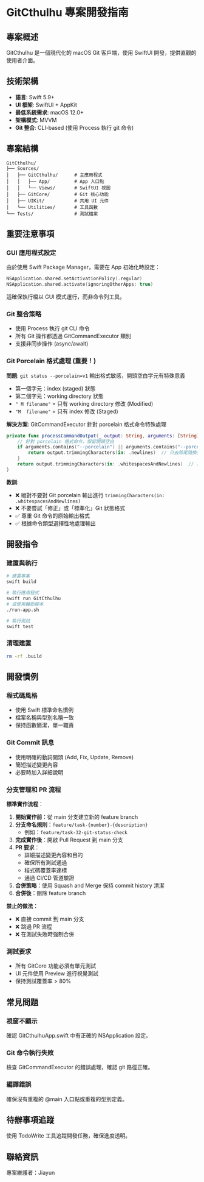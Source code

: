 # GitCthulhu 專案開發指南

## 專案概述
GitCthulhu 是一個現代化的 macOS Git 客戶端，使用 SwiftUI 開發，提供直觀的使用者介面。

## 技術架構
- **語言**: Swift 5.9+
- **UI 框架**: SwiftUI + AppKit
- **最低系統需求**: macOS 12.0+
- **架構模式**: MVVM
- **Git 整合**: CLI-based (使用 Process 執行 git 命令)

## 專案結構
```
GitCthulhu/
├── Sources/
│   ├── GitCthulhu/      # 主應用程式
│   │   ├── App/         # App 入口點
│   │   └── Views/       # SwiftUI 視圖
│   ├── GitCore/         # Git 核心功能
│   ├── UIKit/           # 共用 UI 元件
│   └── Utilities/       # 工具函數
└── Tests/               # 測試檔案
```

## 重要注意事項

### GUI 應用程式設定
由於使用 Swift Package Manager，需要在 App 初始化時設定：
```swift
NSApplication.shared.setActivationPolicy(.regular)
NSApplication.shared.activate(ignoringOtherApps: true)
```
這確保執行檔以 GUI 模式運行，而非命令列工具。

### Git 整合策略
- 使用 Process 執行 git CLI 命令
- 所有 Git 操作都透過 GitCommandExecutor 類別
- 支援非同步操作 (async/await)

### Git Porcelain 格式處理 (重要！)
**問題**: `git status --porcelain=v1` 輸出格式敏感，開頭空白字元有特殊意義
- 第一個字元：index (staged) 狀態
- 第二個字元：working directory 狀態
- `" M filename"` = 只有 working directory 修改 (Modified)
- `"M  filename"` = 只有 index 修改 (Staged)

**解決方案**: GitCommandExecutor 針對 porcelain 格式命令特殊處理
```swift
private func processCommandOutput(_ output: String, arguments: [String]) -> String {
    // 針對 porcelain 格式命令，保留開頭空白
    if arguments.contains("--porcelain") || arguments.contains("--porcelain=v1") {
        return output.trimmingCharacters(in: .newlines)  // 只去除尾隨換行
    }
    return output.trimmingCharacters(in: .whitespacesAndNewlines)  // 其他命令正常處理
}
```

**教訓**:
- ❌ 絕對不要對 Git porcelain 輸出進行 `trimmingCharacters(in: .whitespacesAndNewlines)`
- ❌ 不要嘗試「修正」或「標準化」Git 狀態格式
- ✅ 尊重 Git 命令的原始輸出格式
- ✅ 根據命令類型選擇性地處理輸出

## 開發指令

### 建置與執行
```bash
# 建置專案
swift build

# 執行應用程式
swift run GitCthulhu
# 或使用輔助腳本
./run-app.sh

# 執行測試
swift test
```

### 清理建置
```bash
rm -rf .build
```

## 開發慣例

### 程式碼風格
- 使用 Swift 標準命名慣例
- 檔案名稱與型別名稱一致
- 保持函數簡潔，單一職責

### Git Commit 訊息
- 使用明確的動詞開頭 (Add, Fix, Update, Remove)
- 簡短描述變更內容
- 必要時加入詳細說明

### 分支管理和 PR 流程
**標準實作流程**：
1. **開始實作前**：從 main 分支建立新的 feature branch
2. **分支命名規則**：`feature/task-{number}-{description}`
   - 例如：`feature/task-32-git-status-check`
3. **完成實作後**：開啟 Pull Request 到 main 分支
4. **PR 要求**：
   - 詳細描述變更內容和目的
   - 確保所有測試通過
   - 程式碼覆蓋率達標
   - 通過 CI/CD 管道驗證
5. **合併策略**：使用 Squash and Merge 保持 commit history 清潔
6. **合併後**：刪除 feature branch

**禁止的做法**：
- ❌ 直接 commit 到 main 分支
- ❌ 跳過 PR 流程
- ❌ 在測試失敗時強制合併

### 測試要求
- 所有 GitCore 功能必須有單元測試
- UI 元件使用 Preview 進行視覺測試
- 保持測試覆蓋率 > 80%

## 常見問題

### 視窗不顯示
確認 GitCthulhuApp.swift 中有正確的 NSApplication 設定。

### Git 命令執行失敗
檢查 GitCommandExecutor 的錯誤處理，確認 git 路徑正確。

### 編譯錯誤
確保沒有重複的 @main 入口點或重複的型別定義。

## 待辦事項追蹤
使用 TodoWrite 工具追蹤開發任務，確保進度透明。

## 聯絡資訊
專案維護者：Jiayun
